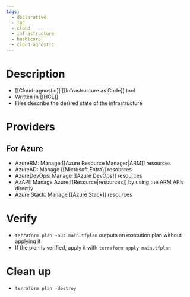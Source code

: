 ```yaml
---
tags:
  - declarative
  - IaC
  - cloud
  - infrastructure
  - hashicorp
  - cloud-agnostic
---
```

# Description
- [[Cloud-agnostic]] [[Infrastructure as Code]] tool
- Written in [[HCL]]
- Files describe the desired state of the infrastructure
# Providers
## For Azure
- AzureRM: Manage [[Azure Resource Manager|ARM]] resources
- AzureAD: Manage [[Microsoft Entra]] resources
- AzureDevOps: Manage [[Azure DevOps]] resources
- AzAPI: Manage Azure [[Resource|resources]] by using the ARM APIs directly
- Azure Stack: Manage [[Azure Stack]] resources
# Verify
- `terraform plan -out main.tfplan` outputs an execution plan without applying it
- If the plan is verified, apply it with `terraform apply main.tfplan`
# Clean up
- `terraform plan -destroy`